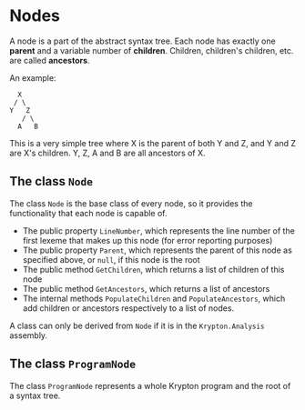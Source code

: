 # Nodes

A node is a part of the abstract syntax tree. Each node has exactly one **parent** and a variable number of **children**. Children, children's children, etc. are called **ancestors**.

An example:

```
  X
 / \
Y   Z
   / \
  A   B
```

This is a very simple tree where X is the parent of both Y and Z, and Y and Z are X's children. Y, Z, A and B are all ancestors of X.

## The class `Node`

The class `Node` is the base class of every node, so it provides the functionality that each node is capable of.

- The public property `LineNumber`, which represents the line number of the first lexeme that makes up this node (for error reporting purposes)
- The public property `Parent`, which represents the parent of this node as specified above, or `null`, if this node is the root
- The public method `GetChildren`, which returns a list of children of this node
- The public method `GetAncestors`, which returns a list of ancestors
- The internal methods `PopulateChildren` and `PopulateAncestors`, which add children or ancestors respectively to a list of nodes.

A class can only be derived from `Node` if it is in the `Krypton.Analysis` assembly.

## The class `ProgramNode`

The class `ProgramNode` represents a whole Krypton program and the root of a syntax tree.